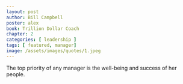 ```yaml
---
layout: post
author: Bill Campbell
poster: alex
book: Trillion Dollar Coach
chapter: 2
categories: [ leadership ]
tags: [ featured, manager]
image: /assets/images/quotes/1.jpeg
---
```

The top priority of any manager is 
the well-being and success of her people.